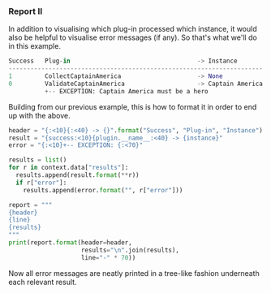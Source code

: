 ### Report II

In addition to visualising which plug-in processed which instance, it would also be helpful to visualise error messages (if any). So that's what we'll do in this example.

```python
Success   Plug-in                                   -> Instance
----------------------------------------------------------------------
1         CollectCaptainAmerica                     -> None
0         ValidateCaptainAmerica                    -> Captain America
          +-- EXCEPTION: Captain America must be a hero
```

Building from our previous example, this is how to format it in order to end up with the above.

```python
header = "{:<10}{:<40} -> {}".format("Success", "Plug-in", "Instance")
result = "{success:<10}{plugin.__name__:<40} -> {instance}"
error = "{:<10}+-- EXCEPTION: {:<70}"

results = list()
for r in context.data["results"]:
  results.append(result.format(**r))
  if r["error"]:
    results.append(error.format("", r["error"]))

report = """
{header}
{line}
{results}
"""
print(report.format(header=header,
                    results="\n".join(results),
                    line="-" * 70))
```

Now all error messages are neatly printed in a tree-like fashion underneath each relevant result.